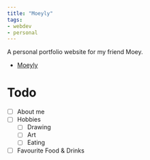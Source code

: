 ```yaml
---
title: "Moeyly"
tags: 
- webdev
- personal
---
```


A personal portfolio website for my friend Moey.

- [Moeyly](https://moeyly.vercel.app)

# Todo
- [ ] About me
- [ ] Hobbies
  - [ ]  Drawing
  - [ ]  Art
  - [ ]  Eating
- [ ] Favourite Food & Drinks